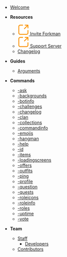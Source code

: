 - [Welcome](home.md)

- **Resources**
  - [![](_media/external.svg) Invite Forkman](https://discord.com/oauth2/authorize?client\_id=1037396167123816499\&scope=bot%20applications.commands\&permissions=388161)
  - [![](_media/external.svg) Support Server](https://discord.gg/DEEZY5cwpy)
  - [Changelog](CHANGELOG.md)

- **Guides**
  - [Arguments](guides/arguments.md)

- **Commands**
  - [-ask](commands/ask.md)
  - [-backgrounds](commands/backgrounds.md)
  - [-botinfo](commands/botinfo.md)
  - [-challenges](commands/challenges.md)
  - [-changelog](commands/changelog.md)
  - [-clan](commands/clan.md)
  - [-collections](commands/collections.md)
  - [-commandinfo](commands/commandinfo.md)
  - [-emojis](commands/emojis.md)
  - [-hangman](commands/hangman.md)
  - [-help](commands/help.md)
  - [-id](commands/id.md)
  - [-items](commands/items.md)
  - [-loadingscreens](commands/loadingscreens.md)
  - [-offers](commands/offers.md)
  - [-outfits](commands/outfits.md)
  - [-ping](commands/ping.md)
  - [-profile](commands/profile.md)
  - [-question](commands/question.md)
  - [-quests](commands/quests.md)
  - [-roleicons](commands/roleicons.md)
  - [-roleinfo](commands/roleinfo.md)
  - [-roles](commands/roles.md)
  - [-uptime](commands/uptime.md)
  - [-vote](commands/vote.md)

- **Team**
  - [Staff](team/staff/README.md)
    - [Developers](team/staff/developers.md)
  - [Contributors](team/contributors.md)
